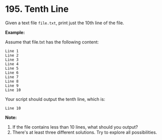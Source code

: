 # 195. Tenth Line

Given a text file `file.txt`, print just the 10th line of the file.

__Example:__

Assume that file.txt has the following content:

```
Line 1
Line 2
Line 3
Line 4
Line 5
Line 6
Line 7
Line 8
Line 9
Line 10
```

Your script should output the tenth line, which is:

```
Line 10
```

__Note:__

1. If the file contains less than 10 lines, what should you output?
2. There's at least three different solutions. Try to explore all possibilities.
